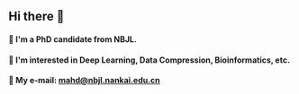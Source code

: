 ## Hi there 👋
#### 🔭 I'm a PhD candidate from NBJL.
#### 🌱 I'm interested in Deep Learning, Data Compression, Bioinformatics, etc.
#### 📧 My e-mail: mahd@nbjl.nankai.edu.cn


<!--
**mhuidong/mhuidong** is a ✨ _special_ ✨ repository because its `README.md` (this file) appears on your GitHub profile.

Here are some ideas to get you started:
#### :link: My website: www.mahuidong.com

- 🔭 I’m currently working on ...
- 🌱 I’m currently learning ...
- 👯 I’m looking to collaborate on ...
- 🤔 I’m looking for help with ...
- 💬 Ask me about ...
- 📫 How to reach me: ...
- 😄 Pronouns: ...
- ⚡ Fun fact: ...
-->
